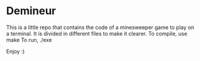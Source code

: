 # Demineur

This is a little repo that contains the code of a minesweeper game to play on a terminal.
It is divided in different files to make it clearer. To compile, use make
To run, ./exe

Enjoy :)
